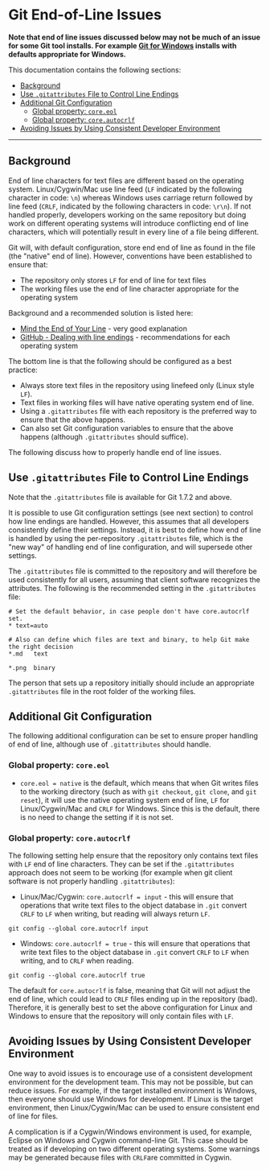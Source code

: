 # Git End-of-Line Issues

**Note that end of line issues discussed below may not be much of an issue for some Git tool installs.
For example [Git for Windows](../install/git#install-git-on-windows) installs with defaults appropriate for Windows.**

This documentation contains the following sections:

* [Background](#background)
* [Use `.gitattributes` File to Control Line Endings](#use-gitattributes-file-to-control-line-endings)
* [Additional Git Configuration](#additional-git-configuration)
	+ [Global property:  `core.eol`](#global-property-coreeol)
	+ [Global property:  `core.autocrlf`](#global-property-coreautocrlf)
* [Avoiding Issues by Using Consistent Developer Environment](#avoiding-issues-by-using-consistent-developer-environment)

----------------

## Background

End of line characters for text files are different based on the operating system.
Linux/Cygwin/Mac use line feed (`LF` indicated by the following character in code: `\n`)
whereas Windows uses carriage return followed by line feed (`CRLF`, indicated by the following characters in code: `\r\n`).
If not handled properly, developers working on the same repository but doing work on different operating systems
will introduce conflicting end of line characters, which will potentially result in every line of a file being different.

Git will, with default configuration, store end end of line as found in the file (the "native" end of line).
However, conventions have been established to ensure that:

* The repository only stores `LF` for end of line for text files
* The working files use the end of line character appropriate for the operating system

Background and a recommended solution is listed here:

* [Mind the End of Your Line](http://adaptivepatchwork.com/2012/03/01/mind-the-end-of-your-line/) - very good explanation
* [GitHub - Dealing with line endings](https://help.github.com/articles/dealing-with-line-endings/) - recommendations for each operating system

The bottom line is that the following should be configured as a best practice:

* Always store text files in the repository using linefeed only (Linux style `LF`).
* Text files in working files will have native operating system end of line.
* Using a `.gitattributes` file with each repository is the preferred way to ensure that the above happens.
* Can also set Git configuration variables to ensure that the above happens (although `.gitattributes` should suffice).

The following discuss how to properly handle end of line issues.

## Use `.gitattributes` File to Control Line Endings

Note that the `.gitattributes` file is available for Git 1.7.2 and above.

It is possible to use Git configuration settings (see next section) to control how line endings are handled.
However, this assumes that all developers consistently define their settings.
Instead, it is best to define how end of line is handled by using the per-repository `.gitattributes` file,
which is the "new way" of handling end of line configuration, and will supersede other settings.

The `.gitattributes` file is committed to the repository and will therefore be used consistently for all users,
assuming that client software recognizes the attributes.
The following is the recommended setting in the `.gitattributes` file:

```
# Set the default behavior, in case people don't have core.autocrlf set.
* text=auto

# Also can define which files are text and binary, to help Git make the right decision
*.md   text

*.png  binary
```

The person that sets up a repository initially should include an appropriate `.gitattributes` file in the root folder of the working files.

## Additional Git Configuration

The following additional configuration can be set to ensure proper handling of end of line,
although use of `.gitattributes` should handle.

### Global property:  `core.eol`

* `core.eol = native` is the default, which means that when Git writes files to the working directory
(such as with `git checkout`, `git clone`, and `git reset`),
it will use the native operating system end of line, `LF` for Linux/Cygwin/Mac and
`CRLF` for Windows.  Since this is the default, there is no need to change the setting if it is not set.

### Global property:  `core.autocrlf`

The following setting help ensure that the repository only contains text files with `LF` end of line characters.
They can be set if the `.gitattributes` approach does not seem to be working
(for example when git client software is not properly handling `.gitattributes`):

* Linux/Mac/Cygwin: `core.autocrlf = input` - this will ensure that operations that write text files to the
object database in `.git` convert `CRLF` to `LF` when writing, but reading will always return `LF`.

```
git config --global core.autocrlf input
```

* Windows:  `core.autocrlf = true` - this will ensure that operations that write text files to the
object database in `.git` convert `CRLF` to `LF` when writing, and to `CRLF` when reading.

```
git config --global core.autocrlf true
```

The default for `core.autocrlf` is false, meaning that Git will not adjust the end of line,
which could lead to `CRLF` files ending up in the repository (bad).
Therefore, it is generally best to set the above configuration for Linux and Windows to ensure that
the repository will only contain files with `LF`.

## Avoiding Issues by Using Consistent Developer Environment

One way to avoid issues is to encourage use of a consistent development environment for the development team.
This may not be possible, but can reduce issues.
For example, if the target installed environment is Windows, then everyone should use Windows for development.
If Linux is the target environment, then Linux/Cygwin/Mac can be used to ensure consistent end of line for files. 

A complication is if a Cygwin/Windows environment is used, for example, Eclipse on Windows and Cygwin command-line Git.
This case should be treated as if developing on two different operating systems.
Some warnings may be generated because files with `CRLF`are committed in Cygwin.
